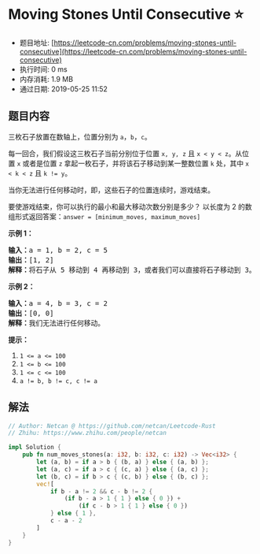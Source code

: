 # Moving Stones Until Consecutive :star:
- 题目地址: [https://leetcode-cn.com/problems/moving-stones-until-consecutive](https://leetcode-cn.com/problems/moving-stones-until-consecutive)
- 执行时间: 0 ms 
- 内存消耗: 1.9 MB
- 通过日期: 2019-05-25 11:52

## 题目内容
<p>三枚石子放置在数轴上，位置分别为 <code>a</code>，<code>b</code>，<code>c</code>。</p>

<p>每一回合，我们假设这三枚石子当前分别位于位置 <code>x, y, z</code> 且 <code>x < y < z</code>。从位置 <code>x</code> 或者是位置 <code>z</code> 拿起一枚石子，并将该石子移动到某一整数位置 <code>k</code> 处，其中 <code>x < k < z</code> 且 <code>k != y</code>。</p>

<p>当你无法进行任何移动时，即，这些石子的位置连续时，游戏结束。</p>

<p>要使游戏结束，你可以执行的最小和最大移动次数分别是多少？ 以长度为 2 的数组形式返回答案：<code>answer = [minimum_moves, maximum_moves]</code></p>



<p><strong>示例 1：</strong></p>

<pre><strong>输入：</strong>a = 1, b = 2, c = 5
<strong>输出：</strong>[1, 2]
<strong>解释：</strong>将石子从 5 移动到 4 再移动到 3，或者我们可以直接将石子移动到 3。
</pre>

<p><strong>示例 2：</strong></p>

<pre><strong>输入：</strong>a = 4, b = 3, c = 2
<strong>输出：</strong>[0, 0]
<strong>解释：</strong>我们无法进行任何移动。
</pre>



<p><strong>提示：</strong></p>

<ol>
	<li><code>1 <= a <= 100</code></li>
	<li><code>1 <= b <= 100</code></li>
	<li><code>1 <= c <= 100</code></li>
	<li><code>a != b, b != c, c != a</code></li>
</ol>


## 解法
```rust
// Author: Netcan @ https://github.com/netcan/Leetcode-Rust
// Zhihu: https://www.zhihu.com/people/netcan

impl Solution {
    pub fn num_moves_stones(a: i32, b: i32, c: i32) -> Vec<i32> {
        let (a, b) = if a > b { (b, a) } else { (a, b) };
        let (a, c) = if a > c { (c, a) } else { (a, c) };
        let (b, c) = if b > c { (c, b) } else { (b, c) };
        vec![
            if b - a != 2 && c - b != 2 {
                (if b - a > 1 { 1 } else { 0 }) +
                    (if c - b > 1 { 1 } else { 0 })
            } else { 1 },
            c - a - 2
        ]
    }
}


```